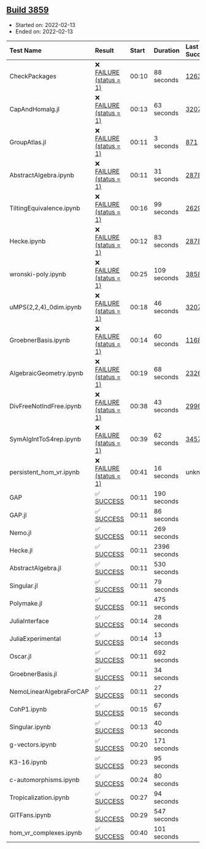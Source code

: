 ## [Build 3859](https://oscarci.mathematik.uni-kl.de/job/oscar-stable/3859/)

* Started on: 2022-02-13
* Ended on: 2022-02-13

| Test Name    | Result | Start | Duration | Last Success | First Failure |
|:-------------|:-------|:------|:---------|:-------------|:--------------|
| CheckPackages | ❌ [FAILURE (status = 1)](https://oscarci.mathematik.uni-kl.de/job/oscar-stable/3859/artifact/logs/build-3859/CheckPackages.log) | 00:10 | 88 seconds | [1263](https://oscarci.mathematik.uni-kl.de/job/oscar-stable/1263/) | [1264](https://oscarci.mathematik.uni-kl.de/job/oscar-stable/1264/) |
| CapAndHomalg.jl | ❌ [FAILURE (status = 1)](https://oscarci.mathematik.uni-kl.de/job/oscar-stable/3859/artifact/logs/build-3859/CapAndHomalg.jl.log) | 00:13 | 63 seconds | [3207](https://oscarci.mathematik.uni-kl.de/job/oscar-stable/3207/) | [3208](https://oscarci.mathematik.uni-kl.de/job/oscar-stable/3208/) |
| GroupAtlas.jl | ❌ [FAILURE (status = 1)](https://oscarci.mathematik.uni-kl.de/job/oscar-stable/3859/artifact/logs/build-3859/GroupAtlas.jl.log) | 00:11 | 3 seconds | [871](https://oscarci.mathematik.uni-kl.de/job/oscar-stable/871/) | [872](https://oscarci.mathematik.uni-kl.de/job/oscar-stable/872/) |
| AbstractAlgebra.ipynb | ❌ [FAILURE (status = 1)](https://oscarci.mathematik.uni-kl.de/job/oscar-stable/3859/artifact/logs/build-3859/AbstractAlgebra.ipynb.log) | 00:11 | 31 seconds | [2878](https://oscarci.mathematik.uni-kl.de/job/oscar-stable/2878/) | [2879](https://oscarci.mathematik.uni-kl.de/job/oscar-stable/2879/) |
| TiltingEquivalence.ipynb | ❌ [FAILURE (status = 1)](https://oscarci.mathematik.uni-kl.de/job/oscar-stable/3859/artifact/logs/build-3859/TiltingEquivalence.ipynb.log) | 00:16 | 99 seconds | [2629](https://oscarci.mathematik.uni-kl.de/job/oscar-stable/2629/) | [2630](https://oscarci.mathematik.uni-kl.de/job/oscar-stable/2630/) |
| Hecke.ipynb | ❌ [FAILURE (status = 1)](https://oscarci.mathematik.uni-kl.de/job/oscar-stable/3859/artifact/logs/build-3859/Hecke.ipynb.log) | 00:12 | 83 seconds | [2878](https://oscarci.mathematik.uni-kl.de/job/oscar-stable/2878/) | [2879](https://oscarci.mathematik.uni-kl.de/job/oscar-stable/2879/) |
| wronski-poly.ipynb | ❌ [FAILURE (status = 1)](https://oscarci.mathematik.uni-kl.de/job/oscar-stable/3859/artifact/logs/build-3859/wronski-poly.ipynb.log) | 00:25 | 109 seconds | [3858](https://oscarci.mathematik.uni-kl.de/job/oscar-stable/3858/) | [3859](https://oscarci.mathematik.uni-kl.de/job/oscar-stable/3859/) |
| uMPS(2,2,4)_0dim.ipynb | ❌ [FAILURE (status = 1)](https://oscarci.mathematik.uni-kl.de/job/oscar-stable/3859/artifact/logs/build-3859/uMPS-2-2-4-_0dim.ipynb.log) | 00:18 | 46 seconds | [3207](https://oscarci.mathematik.uni-kl.de/job/oscar-stable/3207/) | [3208](https://oscarci.mathematik.uni-kl.de/job/oscar-stable/3208/) |
| GroebnerBasis.ipynb | ❌ [FAILURE (status = 1)](https://oscarci.mathematik.uni-kl.de/job/oscar-stable/3859/artifact/logs/build-3859/GroebnerBasis.ipynb.log) | 00:14 | 60 seconds | [1168](https://oscarci.mathematik.uni-kl.de/job/oscar-stable/1168/) | [1169](https://oscarci.mathematik.uni-kl.de/job/oscar-stable/1169/) |
| AlgebraicGeometry.ipynb | ❌ [FAILURE (status = 1)](https://oscarci.mathematik.uni-kl.de/job/oscar-stable/3859/artifact/logs/build-3859/AlgebraicGeometry.ipynb.log) | 00:19 | 68 seconds | [2326](https://oscarci.mathematik.uni-kl.de/job/oscar-stable/2326/) | [2327](https://oscarci.mathematik.uni-kl.de/job/oscar-stable/2327/) |
| DivFreeNotIndFree.ipynb | ❌ [FAILURE (status = 1)](https://oscarci.mathematik.uni-kl.de/job/oscar-stable/3859/artifact/logs/build-3859/DivFreeNotIndFree.ipynb.log) | 00:38 | 43 seconds | [2998](https://oscarci.mathematik.uni-kl.de/job/oscar-stable/2998/) | [2999](https://oscarci.mathematik.uni-kl.de/job/oscar-stable/2999/) |
| SymAlgIntToS4rep.ipynb | ❌ [FAILURE (status = 1)](https://oscarci.mathematik.uni-kl.de/job/oscar-stable/3859/artifact/logs/build-3859/SymAlgIntToS4rep.ipynb.log) | 00:39 | 62 seconds | [3457](https://oscarci.mathematik.uni-kl.de/job/oscar-stable/3457/) | [3458](https://oscarci.mathematik.uni-kl.de/job/oscar-stable/3458/) |
| persistent_hom_vr.ipynb | ❌ [FAILURE (status = 1)](https://oscarci.mathematik.uni-kl.de/job/oscar-stable/3859/artifact/logs/build-3859/persistent_hom_vr.ipynb.log) | 00:41 | 16 seconds | unknown | unknown |
| GAP | ✅ [SUCCESS](https://oscarci.mathematik.uni-kl.de/job/oscar-stable/3859/artifact/logs/build-3859/GAP.log) | 00:11 | 190 seconds |  |  |
| GAP.jl | ✅ [SUCCESS](https://oscarci.mathematik.uni-kl.de/job/oscar-stable/3859/artifact/logs/build-3859/GAP.jl.log) | 00:11 | 86 seconds |  |  |
| Nemo.jl | ✅ [SUCCESS](https://oscarci.mathematik.uni-kl.de/job/oscar-stable/3859/artifact/logs/build-3859/Nemo.jl.log) | 00:11 | 269 seconds |  |  |
| Hecke.jl | ✅ [SUCCESS](https://oscarci.mathematik.uni-kl.de/job/oscar-stable/3859/artifact/logs/build-3859/Hecke.jl.log) | 00:11 | 2396 seconds |  |  |
| AbstractAlgebra.jl | ✅ [SUCCESS](https://oscarci.mathematik.uni-kl.de/job/oscar-stable/3859/artifact/logs/build-3859/AbstractAlgebra.jl.log) | 00:11 | 530 seconds |  |  |
| Singular.jl | ✅ [SUCCESS](https://oscarci.mathematik.uni-kl.de/job/oscar-stable/3859/artifact/logs/build-3859/Singular.jl.log) | 00:11 | 79 seconds |  |  |
| Polymake.jl | ✅ [SUCCESS](https://oscarci.mathematik.uni-kl.de/job/oscar-stable/3859/artifact/logs/build-3859/Polymake.jl.log) | 00:11 | 475 seconds |  |  |
| JuliaInterface | ✅ [SUCCESS](https://oscarci.mathematik.uni-kl.de/job/oscar-stable/3859/artifact/logs/build-3859/JuliaInterface.log) | 00:14 | 28 seconds |  |  |
| JuliaExperimental | ✅ [SUCCESS](https://oscarci.mathematik.uni-kl.de/job/oscar-stable/3859/artifact/logs/build-3859/JuliaExperimental.log) | 00:14 | 13 seconds |  |  |
| Oscar.jl | ✅ [SUCCESS](https://oscarci.mathematik.uni-kl.de/job/oscar-stable/3859/artifact/logs/build-3859/Oscar.jl.log) | 00:11 | 692 seconds |  |  |
| GroebnerBasis.jl | ✅ [SUCCESS](https://oscarci.mathematik.uni-kl.de/job/oscar-stable/3859/artifact/logs/build-3859/GroebnerBasis.jl.log) | 00:11 | 34 seconds |  |  |
| NemoLinearAlgebraForCAP | ✅ [SUCCESS](https://oscarci.mathematik.uni-kl.de/job/oscar-stable/3859/artifact/logs/build-3859/NemoLinearAlgebraForCAP.log) | 00:11 | 27 seconds |  |  |
| CohP1.ipynb | ✅ [SUCCESS](https://oscarci.mathematik.uni-kl.de/job/oscar-stable/3859/artifact/logs/build-3859/CohP1.ipynb.log) | 00:15 | 67 seconds |  |  |
| Singular.ipynb | ✅ [SUCCESS](https://oscarci.mathematik.uni-kl.de/job/oscar-stable/3859/artifact/logs/build-3859/Singular.ipynb.log) | 00:13 | 40 seconds |  |  |
| g-vectors.ipynb | ✅ [SUCCESS](https://oscarci.mathematik.uni-kl.de/job/oscar-stable/3859/artifact/logs/build-3859/g-vectors.ipynb.log) | 00:20 | 171 seconds |  |  |
| K3-16.ipynb | ✅ [SUCCESS](https://oscarci.mathematik.uni-kl.de/job/oscar-stable/3859/artifact/logs/build-3859/K3-16.ipynb.log) | 00:23 | 95 seconds |  |  |
| c-automorphisms.ipynb | ✅ [SUCCESS](https://oscarci.mathematik.uni-kl.de/job/oscar-stable/3859/artifact/logs/build-3859/c-automorphisms.ipynb.log) | 00:24 | 80 seconds |  |  |
| Tropicalization.ipynb | ✅ [SUCCESS](https://oscarci.mathematik.uni-kl.de/job/oscar-stable/3859/artifact/logs/build-3859/Tropicalization.ipynb.log) | 00:27 | 94 seconds |  |  |
| GITFans.ipynb | ✅ [SUCCESS](https://oscarci.mathematik.uni-kl.de/job/oscar-stable/3859/artifact/logs/build-3859/GITFans.ipynb.log) | 00:29 | 547 seconds |  |  |
| hom_vr_complexes.ipynb | ✅ [SUCCESS](https://oscarci.mathematik.uni-kl.de/job/oscar-stable/3859/artifact/logs/build-3859/hom_vr_complexes.ipynb.log) | 00:40 | 101 seconds |  |  |
